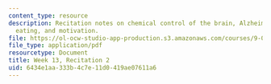 ```yaml
---
content_type: resource
description: Recitation notes on chemical control of the brain, Alzheimer's disease,
  eating, and motivation.
file: https://ol-ocw-studio-app-production.s3.amazonaws.com/courses/9-01-introduction-to-neuroscience-fall-2007/6434e1aa333b4c7e11d0419ae07611a6_wk13_9_01_r08.pdf
file_type: application/pdf
resourcetype: Document
title: Week 13, Recitation 2
uid: 6434e1aa-333b-4c7e-11d0-419ae07611a6
---
```

